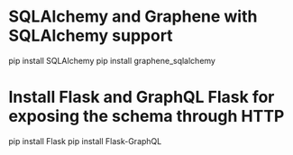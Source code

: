 # SQLAlchemy and Graphene with SQLAlchemy support
pip install SQLAlchemy
pip install graphene_sqlalchemy

# Install Flask and GraphQL Flask for exposing the schema through HTTP
pip install Flask
pip install Flask-GraphQL